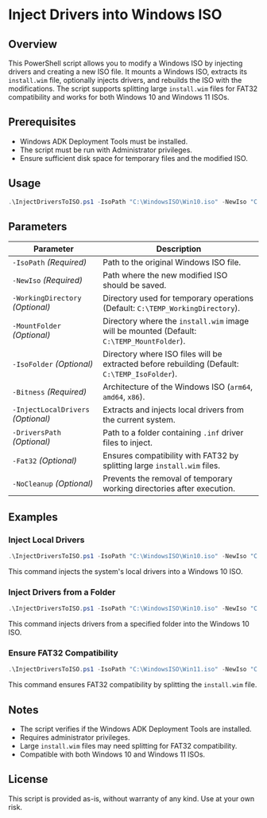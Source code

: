 # Inject Drivers into Windows ISO

## Overview

This PowerShell script allows you to modify a Windows ISO by injecting drivers and creating a new ISO file. It mounts a Windows ISO, extracts its `install.wim` file, optionally injects drivers, and rebuilds the ISO with the modifications. The script supports splitting large `install.wim` files for FAT32 compatibility and works for both Windows 10 and Windows 11 ISOs.

## Prerequisites

- Windows ADK Deployment Tools must be installed.
- The script must be run with Administrator privileges.
- Ensure sufficient disk space for temporary files and the modified ISO.

## Usage

```powershell
.\InjectDriversToISO.ps1 -IsoPath "C:\WindowsISO\Win10.iso" -NewIso "C:\NewISO\Win10_Modified.iso" -Bitness amd64 -InjectLocalDrivers
```

## Parameters

| Parameter                          | Description                                                                                   |
| ---------------------------------- | --------------------------------------------------------------------------------------------- |
| `-IsoPath` *(Required)*            | Path to the original Windows ISO file.                                                        |
| `-NewIso` *(Required)*             | Path where the new modified ISO should be saved.                                              |
| `-WorkingDirectory` *(Optional)*   | Directory used for temporary operations (Default: `C:\TEMP_WorkingDirectory`).                |
| `-MountFolder` *(Optional)*        | Directory where the `install.wim` image will be mounted (Default: `C:\TEMP_MountFolder`).     |
| `-IsoFolder` *(Optional)*          | Directory where ISO files will be extracted before rebuilding (Default: `C:\TEMP_IsoFolder`). |
| `-Bitness` *(Required)*            | Architecture of the Windows ISO (`arm64`, `amd64`, `x86`).                                    |
| `-InjectLocalDrivers` *(Optional)* | Extracts and injects local drivers from the current system.                                   |
| `-DriversPath` *(Optional)*        | Path to a folder containing `.inf` driver files to inject.                                    |
| `-Fat32` *(Optional)*              | Ensures compatibility with FAT32 by splitting large `install.wim` files.                      |
| `-NoCleanup` *(Optional)*          | Prevents the removal of temporary working directories after execution.                        |

## Examples

### Inject Local Drivers

```powershell
.\InjectDriversToISO.ps1 -IsoPath "C:\WindowsISO\Win10.iso" -NewIso "C:\NewISO\Win10_Modified.iso" -Bitness amd64 -InjectLocalDrivers
```

This command injects the system's local drivers into a Windows 10 ISO.

### Inject Drivers from a Folder

```powershell
.\InjectDriversToISO.ps1 -IsoPath "C:\WindowsISO\Win10.iso" -NewIso "C:\NewISO\Win10_Modified.iso" -Bitness amd64 -DriversPath "C:\Drivers"
```

This command injects drivers from a specified folder into the Windows 10 ISO.

### Ensure FAT32 Compatibility

```powershell
.\InjectDriversToISO.ps1 -IsoPath "C:\WindowsISO\Win11.iso" -NewIso "C:\NewISO\Win11_Modified.iso" -Bitness amd64 -DriversPath "C:\Drivers" -Fat32
```

This command ensures FAT32 compatibility by splitting the `install.wim` file.

## Notes

- The script verifies if the Windows ADK Deployment Tools are installed.
- Requires administrator privileges.
- Large `install.wim` files may need splitting for FAT32 compatibility.
- Compatible with both Windows 10 and Windows 11 ISOs.

## License

This script is provided as-is, without warranty of any kind. Use at your own risk.


